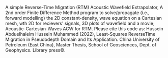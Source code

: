 A simple Reverse-Time Migration (RTM) Acoustic Wavefield Extrapolator, 
A 2nd order Finite Difference Method program to solve/propagate (i.e., forward modelling) the 2D constant-density,
wave equation on a Cartesian mesh, wth 2D for recievers' signals, 3D plots of wavefield and a movie; Acoustic-Cartesian-Waves ACW for RTM. 
Please cite this code as: Hussein Abduelhaleim Hussein Muhammed (2022), Least-Squares ReverseTime Migration in Pseudodepth Domain and Its Application. China University of Petroleum (East China), Master Thesis, School of Geosciences, Dept. of Geophysics. Library press©.
